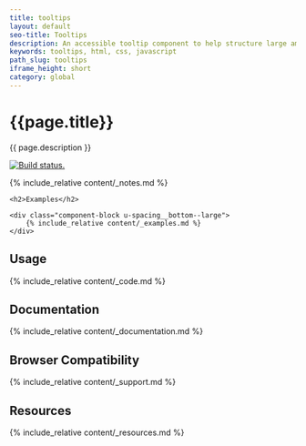```yaml
---
title: tooltips
layout: default
seo-title: Tooltips
description: An accessible tooltip component to help structure large amounts of content on a page.
keywords: tooltips, html, css, javascript
path_slug: tooltips
iframe_height: short
category: global
---
```


<div class="u-align-center--small">
	<h1>{{page.title}}</h1>
	<p class="u-lighten">
		{{ page.description }}
	</p>
	<a href="https://travis-ci.org/10up/component-tooltip" class="u-spacing__bottom--large u-inline-block">
		<img
			src="https://travis-ci.org/10up/component-tooltip.svg?branch=master"
			alt="Build status.">
	</a>
</div>

{% include_relative content/_notes.md %}

<div class="u-spacing__top--large">

	<h2>Examples</h2>

	<div class="component-block u-spacing__bottom--large">
		{% include_relative content/_examples.md %}
	</div>
</div>

## Usage
<div class="component-block u-spacing__bottom--large">
	{% include_relative content/_code.md %}
</div>

## Documentation
<div class="component-block u-spacing__bottom--large">
	{% include_relative content/_documentation.md %}
</div>

## Browser Compatibility
<div class="component-block u-spacing__bottom--large">
	{% include_relative content/_support.md %}
</div>

## Resources
<div class="component-block u-spacing__bottom--large">
	{% include_relative content/_resources.md %}
</div>

